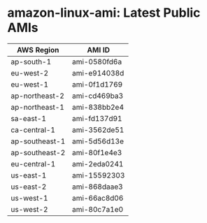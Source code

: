 # amazon-linux-ami: Latest Public AMIs

| AWS Region | AMI ID |
| ---------- | ------ |
| ap-south-1 | ami-0580fd6a |
| eu-west-2 | ami-e914038d |
| eu-west-1 | ami-0f1d1769 |
| ap-northeast-2 | ami-cd469ba3 |
| ap-northeast-1 | ami-838bb2e4 |
| sa-east-1 | ami-fd137d91 |
| ca-central-1 | ami-3562de51 |
| ap-southeast-1 | ami-5d56d13e |
| ap-southeast-2 | ami-80f1e4e3 |
| eu-central-1 | ami-2eda0241 |
| us-east-1 | ami-15592303 |
| us-east-2 | ami-868daae3 |
| us-west-1 | ami-66ac8d06 |
| us-west-2 | ami-80c7a1e0 |
